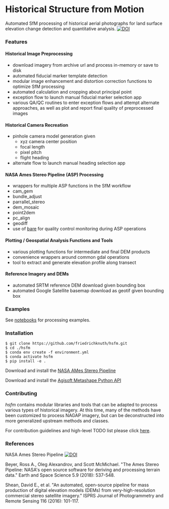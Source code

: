 # Historical Structure from Motion 

Automated SfM processing of historical aerial photographs for land surface elevation change detection and quantitative analysis. 
[![DOI](https://zenodo.org/badge/202800494.svg)](https://zenodo.org/badge/latestdoi/202800494)


### Features

#### Historical Image Preprocessing
- download imagery from archive url and process in-memory or save to disk
- automated fiducial marker template detection
- modular image enhancement and distortion correction functions to optimize SfM processing
- automated calculation and cropping about principal point
- exception flow to launch manual fiducial marker selection app
- various QA/QC routines to enter exception flows and attempt alternate approaches, as well as plot and report final quality of preprocessed images


#### Historical Camera Recreation
- pinhole camera model generation given
  - xyz camera center position
  - focal length
  - pixel pitch
  - flight heading
- alternate flow to launch manual heading selection app

#### NASA Ames Stereo Pipeline (ASP) Processing
- wrappers for multiple ASP functions in the SfM workflow
 - cam_gem
 - bundle_adjust
 - parrallel_stereo
 - dem_mosaic
 - point2dem
 - pc_align
 - geodiff
- use of [bare](https://github.com/friedrichknuth/bare) for quality control monitoring during ASP operations


#### Plotting / Geospatial Analysis Functions and Tools
- various plotting functions for intermediate and final DEM products
- convenience wrappers around common gdal operations
- tool to extract and generate elevation profile along transect

#### Reference Imagery and DEMs
- automated SRTM reference DEM download given bounding box
- automated Google Satellite basemap download as geotif given bounding box

### Examples
See [notebooks](./examples/) for processing examples.

### Installation
```
$ git clone https://github.com/friedrichknuth/hsfm.git
$ cd ./hsfm
$ conda env create -f environment.yml
$ conda activate hsfm
$ pip install -e .
```

Download and install the [NASA AMes Stereo Pipeline](https://ti.arc.nasa.gov/tech/asr/groups/intelligent-robotics/ngt/stereo/)

Download and install the [Agisoft Metashape Python API](https://agisoft.freshdesk.com/support/solutions/articles/31000148930-how-to-install-metashape-stand-alone-python-module)

### Contributing

_hsfm_ contains modular libraries and tools that can be adapted to process various types of historical imagery. At this time, many of the methods have been customized to process NAGAP imagery, but can be deconstructed into more generalized upstream methods and classes.

For contribution guidelines and high-level TODO list please click [here](./CONTRIBUTING.md).

### References
NASA Ames Stereo Pipeline [![DOI](https://zenodo.org/badge/DOI/10.5281/zenodo.1345235.svg)](https://doi.org/10.5281/zenodo.1345235)
 
Beyer, Ross A., Oleg Alexandrov, and Scott McMichael. "The Ames Stereo Pipeline: NASA's open source software for deriving and processing terrain data." Earth and Space Science 5.9 (2018): 537-548.

Shean, David E., et al. "An automated, open-source pipeline for mass production of digital elevation models (DEMs) from very-high-resolution commercial stereo satellite imagery." ISPRS Journal of Photogrammetry and Remote Sensing 116 (2016): 101-117.
